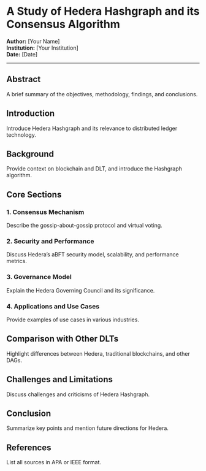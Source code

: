 # A Study of Hedera Hashgraph and its Consensus Algorithm

**Author:** [Your Name]  
**Institution:** [Your Institution]  
**Date:** [Date]

---

## Abstract
A brief summary of the objectives, methodology, findings, and conclusions.

## Introduction
Introduce Hedera Hashgraph and its relevance to distributed ledger technology.

## Background
Provide context on blockchain and DLT, and introduce the Hashgraph algorithm.

## Core Sections
### 1. Consensus Mechanism
Describe the gossip-about-gossip protocol and virtual voting.

### 2. Security and Performance
Discuss Hedera’s aBFT security model, scalability, and performance metrics.

### 3. Governance Model
Explain the Hedera Governing Council and its significance.

### 4. Applications and Use Cases
Provide examples of use cases in various industries.

## Comparison with Other DLTs
Highlight differences between Hedera, traditional blockchains, and other DAGs.

## Challenges and Limitations
Discuss challenges and criticisms of Hedera Hashgraph.

## Conclusion
Summarize key points and mention future directions for Hedera.

## References
List all sources in APA or IEEE format.
